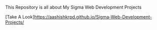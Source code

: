 This Repository is all about My Sigma Web Development Projects

[Take A Look]https://aashishkrpd.github.io/Sigma-Web-Development-Projects/
